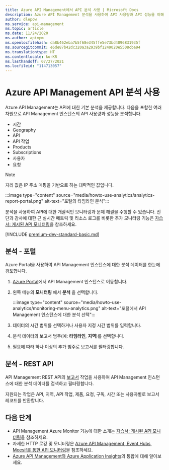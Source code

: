 ```yaml
---
title: Azure API Management에서 API 분석 사용 | Microsoft Docs
description: Azure API Management 분석을 사용하여 API 사용량과 API 성능을 이해하고 분류할 수 있습니다.
author: dlepow
ms.service: api-management
ms.topic: article
ms.date: 11/24/2020
ms.author: apimpm
ms.openlocfilehash: da8b462eba7b5f68e345ffe5e73bd4096831935f
ms.sourcegitcommit: e6de87b42dc320a3a2939bf1249020e5508cba94
ms.translationtype: HT
ms.contentlocale: ko-KR
ms.lasthandoff: 07/27/2021
ms.locfileid: "114713057"
---
```

# <a name="get-api-analytics-in-azure-api-management"></a>Azure API Management API 분석 사용

Azure API Management는 API에 대한 기본 분석을 제공합니다. 다음을 포함한 여러 차원으로 API Management 인스턴스의 API 사용량과 성능을 분석합니다.

* 시간
* Geography
* API
* API 작업
* Products
* Subscriptions
* 사용자
* 요청

> [!NOTE]
> 지리 값은 IP 주소 매핑을 기반으로 하는 대략적인 값입니다.

:::image type="content" source="media/howto-use-analytics/analytics-report-portal.png" alt-text="포털의 타임라인 분석":::

분석을 사용하여 API에 대한 개괄적인 모니터링과 문제 해결을 수행할 수 있습니다. 진단과 감사에 대한 근 실시간 메트릭 및 리소스 로그를 비롯한 추가 모니터링 기능은 [자습서: 게시된 API 모니터링](api-management-howto-use-azure-monitor.md)을 참조하세요.

[!INCLUDE [premium-dev-standard-basic.md](../../includes/api-management-availability-premium-dev-standard-basic.md)]

## <a name="analytics---portal"></a>분석 - 포털

Azure Portal을 사용하여 API Management 인스턴스에 대한 분석 데이터를 한눈에 검토합니다.

1. [Azure Portal](https://portal.azure.com)에서 API Management 인스턴스로 이동합니다. 
1. 왼쪽 메뉴의 **모니터링** 에서 **분석** 을 선택합니다.

    :::image type="content" source="media/howto-use-analytics/monitoring-menu-analytics.png" alt-text="포털에서 API Management 인스턴스에 대한 분석 선택":::  
1. 데이터의 시간 범위를 선택하거나 사용자 지정 시간 범위를 입력합니다.
1. 분석 데이터의 보고서 범주(예: **타임라인**, **지역**)를 선택합니다.
1. 필요에 따라 하나 이상의 추가 범주로 보고서를 필터링합니다.

## <a name="analytics---rest-api"></a>분석 - REST API

API Management REST API의 [보고서](/rest/api/apimanagement/2020-12-01/reports) 작업을 사용하여 API Management 인스턴스에 대한 분석 데이터를 검색하고 필터링합니다.

지원되는 작업은 API, 지역, API 작업, 제품, 요청, 구독, 시간 또는 사용자별로 보고서 레코드를 반환합니다.

## <a name="next-steps"></a>다음 단계

* API Management Azure Monitor 기능에 대한 소개는 [자습서: 게시된 API 모니터링](api-management-howto-use-azure-monitor.md)을 참조하세요.
* 자세한 HTTP 로깅 및 모니터링은 [Azure API Management, Event Hubs, Moesif를 통한 API 모니터링](api-management-log-to-eventhub-sample.md)을 참조하세요.
* [Azure API Management와 Azure Application Insights](api-management-howto-app-insights.md)의 통합에 대해 알아보세요.
